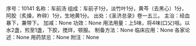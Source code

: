 序号：10141
名称：车前汤
组成：车前子1分，淡竹叶1分，黄芩（去黑心）1分，阿胶（炙燥，杵碎）1分，生地黄1分。
出处：《圣济总录》卷一五三。
主治：经血暴下，兼带下。
加减：None
功效：None
用法用量：上5味，将4味(口父)咀。以水2盏，煎至1盏，下胶，搅烊，顿服。
制备方法：None
临床应用：None
各家论述：None
用药禁忌：None
附注：None
